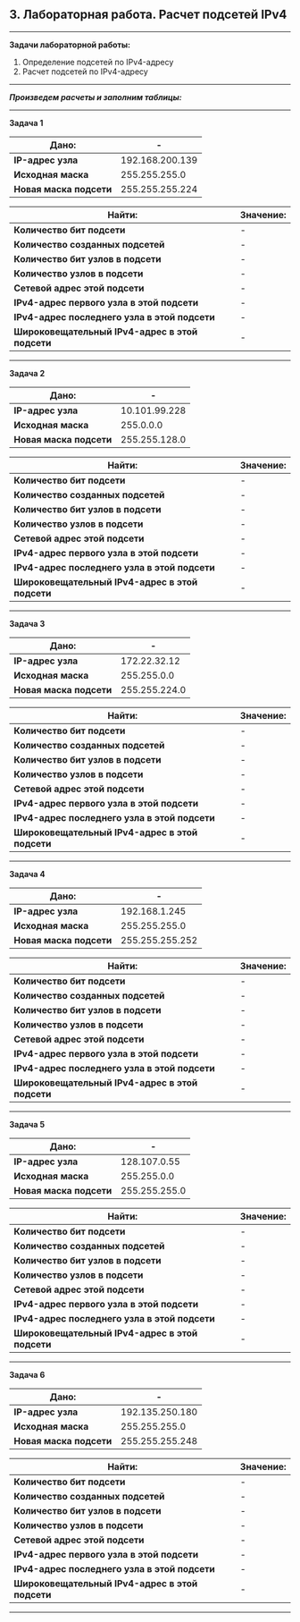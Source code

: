## 3. Лабораторная работа. Расчет подсетей IPv4
____

**Задачи лабораторной работы:**
1. Определение подсетей по IPv4-адресу
2. Расчет подсетей по IPv4-адресу
___

***Произведем расчеты и заполним таблицы:***
___

**Задача 1**

| **Дано:** |-|
| - | - |
| **IP-адрес узла**      | 192.168.200.139 |
| **Исходная маска**      | 255.255.255.0   |
| **Новая маска подсети** | 255.255.255.224 |

| **Найти:** | **Значение:**|
| - | - |
| **Количество бит подсети**      | - |
| **Количество созданных подсетей**      | - |
| **Количество бит узлов в подсети** | - |
| **Количество узлов в подсети** | - |
| **Сетевой адрес этой подсети** | - |
| **IPv4-адрес первого узла в этой подсети** | - |
| **IPv4-адрес последнего узла в этой подсети** | - |
| **Широковещательный IPv4-адрес в этой подсети** | - |
___

**Задача 2**

| **Дано:** |-|
| - | - |
| **IP-адрес узла**      | 10.101.99.228 |
| **Исходная маска**      | 255.0.0.0   |
| **Новая маска подсети** | 255.255.128.0 |

| **Найти:** | **Значение:**|
| - | - |
| **Количество бит подсети**      | - |
| **Количество созданных подсетей**      | - |
| **Количество бит узлов в подсети** | - |
| **Количество узлов в подсети** | - |
| **Сетевой адрес этой подсети** | - |
| **IPv4-адрес первого узла в этой подсети** | - |
| **IPv4-адрес последнего узла в этой подсети** | - |
| **Широковещательный IPv4-адрес в этой подсети** | - |
___

**Задача 3**

| **Дано:** |-|
| - | - |
| **IP-адрес узла**      | 172.22.32.12 |
| **Исходная маска**      | 255.255.0.0   |
| **Новая маска подсети** | 255.255.224.0 |

| **Найти:** | **Значение:**|
| - | - |
| **Количество бит подсети**      | - |
| **Количество созданных подсетей**      | - |
| **Количество бит узлов в подсети** | - |
| **Количество узлов в подсети** | - |
| **Сетевой адрес этой подсети** | - |
| **IPv4-адрес первого узла в этой подсети** | - |
| **IPv4-адрес последнего узла в этой подсети** | - |
| **Широковещательный IPv4-адрес в этой подсети** | - |
___

**Задача 4**

| **Дано:** |-|
| - | - |
| **IP-адрес узла**      | 192.168.1.245 |
| **Исходная маска**      | 255.255.255.0   |
| **Новая маска подсети** | 255.255.255.252 |

| **Найти:** | **Значение:**|
| - | - |
| **Количество бит подсети**      | - |
| **Количество созданных подсетей**      | - |
| **Количество бит узлов в подсети** | - |
| **Количество узлов в подсети** | - |
| **Сетевой адрес этой подсети** | - |
| **IPv4-адрес первого узла в этой подсети** | - |
| **IPv4-адрес последнего узла в этой подсети** | - |
| **Широковещательный IPv4-адрес в этой подсети** | - |
___

**Задача 5**

| **Дано:** |-|
| - | - |
| **IP-адрес узла**      | 128.107.0.55 |
| **Исходная маска**      | 255.255.0.0   |
| **Новая маска подсети** | 255.255.255.0 |

| **Найти:** | **Значение:**|
| - | - |
| **Количество бит подсети**      | - |
| **Количество созданных подсетей**      | - |
| **Количество бит узлов в подсети** | - |
| **Количество узлов в подсети** | - |
| **Сетевой адрес этой подсети** | - |
| **IPv4-адрес первого узла в этой подсети** | - |
| **IPv4-адрес последнего узла в этой подсети** | - |
| **Широковещательный IPv4-адрес в этой подсети** | - |
___

**Задача 6**

| **Дано:** |-|
| - | - |
| **IP-адрес узла**      | 192.135.250.180 |
| **Исходная маска**      | 255.255.255.0   |
| **Новая маска подсети** | 255.255.255.248 |

| **Найти:** | **Значение:** |
| - | - |
| **Количество бит подсети**      | - |
| **Количество созданных подсетей**      | - |
| **Количество бит узлов в подсети** | - |
| **Количество узлов в подсети** | - |
| **Сетевой адрес этой подсети** | - |
| **IPv4-адрес первого узла в этой подсети** | - |
| **IPv4-адрес последнего узла в этой подсети** | - |
| **Широковещательный IPv4-адрес в этой подсети** | - |
___

